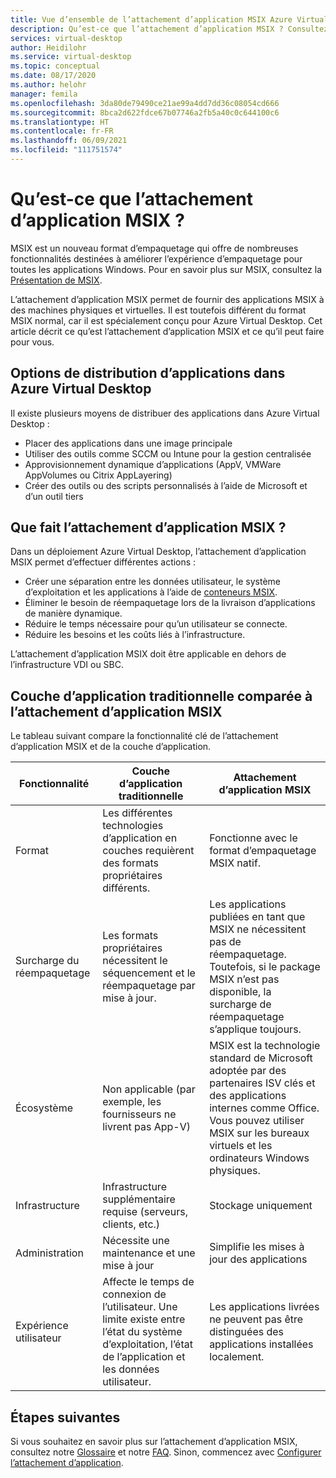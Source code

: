 ```yaml
---
title: Vue d’ensemble de l’attachement d’application MSIX Azure Virtual Desktop – Azure
description: Qu’est-ce que l’attachement d’application MSIX ? Consultez cet article pour le découvrir.
services: virtual-desktop
author: Heidilohr
ms.service: virtual-desktop
ms.topic: conceptual
ms.date: 08/17/2020
ms.author: helohr
manager: femila
ms.openlocfilehash: 3da80de79490ce21ae99a4dd7dd36c08054cd666
ms.sourcegitcommit: 8bca2d622fdce67b07746a2fb5a40c0c644100c6
ms.translationtype: HT
ms.contentlocale: fr-FR
ms.lasthandoff: 06/09/2021
ms.locfileid: "111751574"
---
```

# <a name="what-is-msix-app-attach"></a>Qu’est-ce que l’attachement d’application MSIX ?

MSIX est un nouveau format d’empaquetage qui offre de nombreuses fonctionnalités destinées à améliorer l’expérience d’empaquetage pour toutes les applications Windows. Pour en savoir plus sur MSIX, consultez la [Présentation de MSIX](/windows/msix/overview).

L’attachement d’application MSIX permet de fournir des applications MSIX à des machines physiques et virtuelles. Il est toutefois différent du format MSIX normal, car il est spécialement conçu pour Azure Virtual Desktop. Cet article décrit ce qu’est l’attachement d’application MSIX et ce qu’il peut faire pour vous.

## <a name="application-delivery-options-in-azure-virtual-desktop"></a>Options de distribution d’applications dans Azure Virtual Desktop

Il existe plusieurs moyens de distribuer des applications dans Azure Virtual Desktop :

- Placer des applications dans une image principale
- Utiliser des outils comme SCCM ou Intune pour la gestion centralisée
- Approvisionnement dynamique d’applications (AppV, VMWare AppVolumes ou Citrix AppLayering)
- Créer des outils ou des scripts personnalisés à l’aide de Microsoft et d’un outil tiers

## <a name="what-does-msix-app-attach-do"></a>Que fait l’attachement d’application MSIX ?

Dans un déploiement Azure Virtual Desktop, l’attachement d’application MSIX permet d’effectuer différentes actions :

- Créer une séparation entre les données utilisateur, le système d’exploitation et les applications à l’aide de [conteneurs MSIX](/windows/msix/msix-container).
- Éliminer le besoin de réempaquetage lors de la livraison d’applications de manière dynamique.
- Réduire le temps nécessaire pour qu’un utilisateur se connecte.
- Réduire les besoins et les coûts liés à l’infrastructure.

L’attachement d’application MSIX doit être applicable en dehors de l’infrastructure VDI ou SBC.

## <a name="traditional-app-layering-compared-to-msix-app-attach"></a>Couche d’application traditionnelle comparée à l’attachement d’application MSIX

Le tableau suivant compare la fonctionnalité clé de l’attachement d’application MSIX et de la couche d’application.

| Fonctionnalité | Couche d’application traditionnelle  | Attachement d’application MSIX  |
|-----|-----------------------------|--------------------|
| Format               | Les différentes technologies d’application en couches requièrent des formats propriétaires différents. | Fonctionne avec le format d’empaquetage MSIX natif.        |
| Surcharge du réempaquetage | Les formats propriétaires nécessitent le séquencement et le réempaquetage par mise à jour.         | Les applications publiées en tant que MSIX ne nécessitent pas de réempaquetage. Toutefois, si le package MSIX n’est pas disponible, la surcharge de réempaquetage s’applique toujours. |
| Écosystème            | Non applicable (par exemple, les fournisseurs ne livrent pas App-V)  | MSIX est la technologie standard de Microsoft adoptée par des partenaires ISV clés et des applications internes comme Office. Vous pouvez utiliser MSIX sur les bureaux virtuels et les ordinateurs Windows physiques. |
| Infrastructure       | Infrastructure supplémentaire requise (serveurs, clients, etc.) | Stockage uniquement   |
| Administration       | Nécessite une maintenance et une mise à jour   | Simplifie les mises à jour des applications |
| Expérience utilisateur      | Affecte le temps de connexion de l’utilisateur. Une limite existe entre l’état du système d’exploitation, l’état de l’application et les données utilisateur.  | Les applications livrées ne peuvent pas être distinguées des applications installées localement. |

## <a name="next-steps"></a>Étapes suivantes

Si vous souhaitez en savoir plus sur l’attachement d’application MSIX, consultez notre [Glossaire](app-attach-glossary.md) et notre [FAQ](app-attach-faq.md). Sinon, commencez avec [Configurer l’attachement d’application](app-attach.md).

